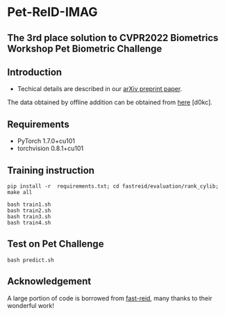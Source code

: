 # Pet-ReID-IMAG
 The 3rd place solution to CVPR2022 Biometrics Workshop Pet Biometric Challenge
---- 
## Introduction
- Techical details are described in our [arXiv preprint paper](https://arxiv.org/pdf/2205.15934.pdf). 

The data obtained by offline addition can be obtained from [here](https://pan.baidu.com/s/1yYNJFuyrJy8kn5TVA5_Okw) [d0kc].
## Requirements

* PyTorch  1.7.0+cu101
* torchvision  0.8.1+cu101 


## Training instruction
```
pip install -r  requirements.txt; cd fastreid/evaluation/rank_cylib; make all
```
```
bash train1.sh
bash train2.sh
bash train3.sh
bash train4.sh
```


## Test on Pet Challenge
```
bash predict.sh
```

## Acknowledgement
A large portion of code is borrowed from [fast-reid](https://github.com/JDAI-CV/fast-reid), many thanks to their wonderful work!
